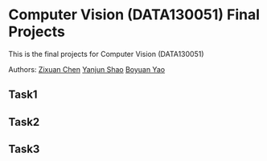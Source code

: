 # Computer Vision (DATA130051) Final Projects

This is the final projects for Computer Vision (DATA130051)

Authors: [Zixuan Chen](https://github.com/403forbiddennn) [Yanjun Shao](https://github.com/super-dainiu) [Boyuan Yao](https://github.com/Cypher30/)

## Task1

## Task2

## Task3